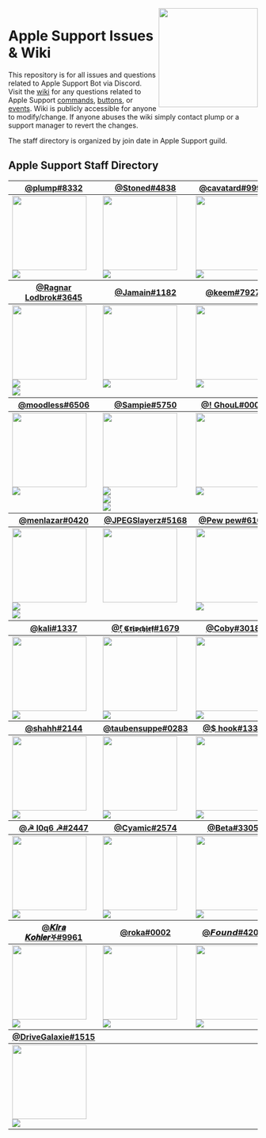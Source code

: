<img align='right' src='https://i.imgur.com/ZwcvZb2.png' width='200'>

# Apple Support Issues & Wiki

This repository is for all issues and questions related to Apple Support Bot via Discord. Visit the [wiki](https://github.com/plumpx/AppleSupport/wiki) for any questions related to Apple Support [commands](https://github.com/plumpx/AppleSupport/wiki/Commands), [buttons](https://github.com/plumpx/AppleSupport/wiki/Buttons), or [events](https://github.com/plumpx/AppleSupport/wiki/Events). Wiki is publicly accessible for anyone to modify/change. If anyone abuses the wiki simply contact plump or a support manager to revert the changes.

The staff directory is organized by join date in Apple Support guild.

## Apple Support Staff Directory

<table id="staffDirectory"><thead><tr><th><a href="https://discord.com/users/780514956424642580">@plump#8332</a></th><th><a href="https://discord.com/users/932014119136137226">@Stoned#4838</a></th><th><a href="https://discord.com/users/907378444432715877">@cavatard#9999</a></th><th><a href="https://discord.com/users/949476279558737942">@memes#7219</a></th><tr></thead><tbody><tr><td align="left" valign="top"><img src="https://cdn.discordapp.com/avatars/780514956424642580/594b28bab735cde17ec5416b0f7f698b.webp" width=150 height=150><br><img src="https://plumps.net:1337/role2/?name=Administrator&color=%23ff1414"></td><td align="left" valign="top"><img src="https://cdn.discordapp.com/avatars/932014119136137226/09eacda54ac3dba6748c7c6b937655b3.webp" width=150 height=150><br><img src="https://plumps.net:1337/role2/?name=Administrator&color=%23ff1414"></td><td align="left" valign="top"><img src="https://cdn.discordapp.com/avatars/907378444432715877/be7ec0d47fceef7ee177c4af05a4eec7.webp" width=150 height=150><br><img src="https://plumps.net:1337/role2/?name=Support Manager&color=%23e91e63"></td><td align="left" valign="top"><img src="https://cdn.discordapp.com/avatars/949476279558737942/4910b93e87e2c0b3c6c3b6bbacfc372b.webp" width=150 height=150></td><tr></tbody><thead><tr><th><a href="https://discord.com/users/619700453952847892">@Ragnar Lodbrok#3645</a></th><th><a href="https://discord.com/users/700319710276878346">@Jamain#1182</a></th><th><a href="https://discord.com/users/372609825646968832">@keem#7927</a></th><th><a href="https://discord.com/users/961330851998748672">@cattinc#9102</a></th><tr></thead><tbody><tr><td align="left" valign="top"><img src="https://cdn.discordapp.com/avatars/619700453952847892/ad21ff80c6ad1a8cf2e23faa544c0af3.webp" width=150 height=150><br><img src="https://plumps.net:1337/role2/?name=Support&color=%239b59b6"><br><img src="https://plumps.net:1337/role2/?name=Support Manager&color=%23e91e63"></td><td align="left" valign="top"><img src="https://cdn.discordapp.com/avatars/700319710276878346/d0145d9d0f6a95d79a1fc500b64b2906.webp" width=150 height=150><br><img src="https://plumps.net:1337/role2/?name=Administrator&color=%23ff1414"></td><td align="left" valign="top"><img src="https://cdn.discordapp.com/avatars/372609825646968832/c61a9725b4ac657e202cf2d2ffe5a9a6.webp" width=150 height=150><br><img src="https://plumps.net:1337/role2/?name=Sr Support&color=%232ecc71"></td><td align="left" valign="top"><img src="https://cdn.discordapp.com/avatars/961330851998748672/1e9242117f6b2aa43ffb63c9b0159ed2.webp" width=150 height=150></td><tr></tbody><thead><tr><th><a href="https://discord.com/users/932062665642237992">@moodless#6506</a></th><th><a href="https://discord.com/users/935810285921534004">@Sampie#5750</a></th><th><a href="https://discord.com/users/854496228070785094">@! GhouL#0001</a></th><th><a href="https://discord.com/users/998621511369883658">@Pinkman#1111</a></th><tr></thead><tbody><tr><td align="left" valign="top"><img src="https://cdn.discordapp.com/avatars/932062665642237992/4dbdc52d55e2a4b260598eb13fbeae5f.webp" width=150 height=150><br><img src="https://plumps.net:1337/role2/?name=Administrator&color=%23ff1414"></td><td align="left" valign="top"><img src="https://cdn.discordapp.com/avatars/935810285921534004/10f14fd0ff94d7edb59e76a6b51003f9.webp" width=150 height=150><br><img src="https://plumps.net:1337/role2/?name=Support&color=%239b59b6"><br><img src="https://plumps.net:1337/role2/?name=Sr Support&color=%232ecc71"><br><img src="https://plumps.net:1337/role2/?name=Support Manager&color=%23e91e63"></td><td align="left" valign="top"><img src="https://cdn.discordapp.com/avatars/854496228070785094/073ef2f6e6c1563c11f4dd17ef36de18.webp" width=150 height=150><br><img src="https://plumps.net:1337/role2/?name=Support Manager&color=%23e91e63"></td><td align="left" valign="top"><img src="https://cdn.discordapp.com/avatars/998621511369883658/9501a5716c17abbf01e2007d4637676b.webp" width=150 height=150><br><img src="https://plumps.net:1337/role2/?name=Sr Support&color=%232ecc71"></td><tr></tbody><thead><tr><th><a href="https://discord.com/users/418978030829043713">@menlazar#0420</a></th><th><a href="https://discord.com/users/994774772246380615">@JPEGSlayerz#5168</a></th><th><a href="https://discord.com/users/985257978603114526">@Pew pew#6100</a></th><th><a href="https://discord.com/users/873119902712627221">@Jopie123#0690</a></th><tr></thead><tbody><tr><td align="left" valign="top"><img src="https://cdn.discordapp.com/avatars/418978030829043713/a_743e76042daf06b4f45351db9ad6592b.gif" width=150 height=150><br><img src="https://plumps.net:1337/role2/?name=Support&color=%239b59b6"><br><img src="https://plumps.net:1337/role2/?name=Sr Support&color=%232ecc71"></td><td align="left" valign="top"><img src="https://cdn.discordapp.com/avatars/994774772246380615/0c5f7ed0d41f2ca5378cc381751822c5.webp" width=150 height=150></td><td align="left" valign="top"><img src="https://cdn.discordapp.com/avatars/985257978603114526/c4d2b3f53342a2641efa439ad472e644.webp" width=150 height=150><br><img src="https://plumps.net:1337/role2/?name=Support&color=%239b59b6"></td><td align="left" valign="top"><img src="https://cdn.discordapp.com/avatars/873119902712627221/b2916d6ace5016a116eb5b24a6696428.webp" width=150 height=150><br><img src="https://plumps.net:1337/role2/?name=Support&color=%239b59b6"></td><tr></tbody><thead><tr><th><a href="https://discord.com/users/490462572345294848">@kali#1337</a></th><th><a href="https://discord.com/users/389411687427735564">@!͓̽ 𝕮𝖗𝖎𝖕𝖈𝖍𝖎𝖊𝖋#1679</a></th><th><a href="https://discord.com/users/646671556776296458">@Coby#3018</a></th><th><a href="https://discord.com/users/1003223023039561809">@tru#4910</a></th><tr></thead><tbody><tr><td align="left" valign="top"><img src="https://cdn.discordapp.com/avatars/490462572345294848/dfebf937fa9d6e2d97be64c69380b898.webp" width=150 height=150><br><img src="https://plumps.net:1337/role2/?name=Sr Support&color=%232ecc71"></td><td align="left" valign="top"><img src="https://cdn.discordapp.com/avatars/389411687427735564/7c313f1584808abcf7791b92150113d5.webp" width=150 height=150><br><img src="https://plumps.net:1337/role2/?name=Support&color=%239b59b6"></td><td align="left" valign="top"><img src="https://cdn.discordapp.com/avatars/646671556776296458/ea5d6508ef78b12565ea46aaaa9a2bde.webp" width=150 height=150><br><img src="https://plumps.net:1337/role2/?name=Sr Support&color=%232ecc71"></td><td align="left" valign="top"><img src="https://cdn.discordapp.com/avatars/1003223023039561809/0ad50b515522db43f2bfd0948ad6f5bf.webp" width=150 height=150><br><img src="https://plumps.net:1337/role2/?name=Trial Support&color=%23c27c0e"></td><tr></tbody><thead><tr><th><a href="https://discord.com/users/572808685923860480">@shahh#2144</a></th><th><a href="https://discord.com/users/841972402614829106">@taubensuppe#0283</a></th><th><a href="https://discord.com/users/1000583753153925161">@$ hook#1337</a></th><th><a href="https://discord.com/users/693408233855123476">@opx#7887</a></th><tr></thead><tbody><tr><td align="left" valign="top"><img src="https://cdn.discordapp.com/avatars/572808685923860480/fab1c73fe899caf45a2a209ae71fda4b.webp" width=150 height=150><br><img src="https://plumps.net:1337/role2/?name=Trial Support&color=%23c27c0e"></td><td align="left" valign="top"><img src="https://cdn.discordapp.com/avatars/841972402614829106/df9ed7a3e42453ceac1de2320289ac71.webp" width=150 height=150><br><img src="https://plumps.net:1337/role2/?name=Trial Support&color=%23c27c0e"></td><td align="left" valign="top"><img src="https://cdn.discordapp.com/avatars/1000583753153925161/6e6fa48d6899d10101992e9558b7a17f.webp" width=150 height=150><br><img src="https://plumps.net:1337/role2/?name=Trial Support&color=%23c27c0e"></td><td align="left" valign="top"><img src="https://cdn.discordapp.com/avatars/693408233855123476/dba0e22b514c01ffaf01645f64257392.webp" width=150 height=150><br><img src="https://plumps.net:1337/role2/?name=Trial Support&color=%23c27c0e"></td><tr></tbody><thead><tr><th><a href="https://discord.com/users/706247087607513191">@☭ l0q6 ☭#2447</a></th><th><a href="https://discord.com/users/834493520194306108">@Cyamic#2574</a></th><th><a href="https://discord.com/users/1032505733801054208">@Beta#3305</a></th><th><a href="https://discord.com/users/949009832785100860">@Naqu#6471</a></th><tr></thead><tbody><tr><td align="left" valign="top"><img src="https://cdn.discordapp.com/avatars/706247087607513191/083a2bcf9d625b5650c33f0b53c77482.webp" width=150 height=150><br><img src="https://plumps.net:1337/role2/?name=Trial Support&color=%23c27c0e"></td><td align="left" valign="top"><img src="https://cdn.discordapp.com/avatars/834493520194306108/217a564c07c0793aaf40a9d7ba1dbdf5.webp" width=150 height=150><br><img src="https://plumps.net:1337/role2/?name=Trial Support&color=%23c27c0e"></td><td align="left" valign="top"><img src="https://cdn.discordapp.com/embed/avatars/0.png" width=150 height=150><br><img src="https://plumps.net:1337/role2/?name=Trial Support&color=%23c27c0e"></td><td align="left" valign="top"><img src="https://cdn.discordapp.com/avatars/949009832785100860/b4a6858ab04ab2c3eaf29541cf8f523d.webp" width=150 height=150><br><img src="https://plumps.net:1337/role2/?name=Trial Support&color=%23c27c0e"></td><tr></tbody><thead><tr><th><a href="https://discord.com/users/863403875695591424">@𝑲𝒊𝒓𝒂 𝑲𝒐𝒉𝒍𝒆𝒓⛧#9961</a></th><th><a href="https://discord.com/users/1021701652304101386">@roka#0002</a></th><th><a href="https://discord.com/users/939693981971927060">@𝙁𝙤𝙪𝙣𝙙#4206</a></th><th><a href="https://discord.com/users/711480214022127626">@Illcam#0470</a></th><tr></thead><tbody><tr><td align="left" valign="top"><img src="https://cdn.discordapp.com/avatars/863403875695591424/a_41c2e0678e14083b94027ca2d3242b32.gif" width=150 height=150><br><img src="https://plumps.net:1337/role2/?name=Trial Support&color=%23c27c0e"></td><td align="left" valign="top"><img src="https://cdn.discordapp.com/avatars/1021701652304101386/a_822b7646d20a566913ba5da7babbe8a5.gif" width=150 height=150><br><img src="https://plumps.net:1337/role2/?name=Trial Support&color=%23c27c0e"></td><td align="left" valign="top"><img src="https://cdn.discordapp.com/avatars/939693981971927060/706441636623786c1860a5478bbe49ae.webp" width=150 height=150><br><img src="https://plumps.net:1337/role2/?name=Trial Support&color=%23c27c0e"></td><td align="left" valign="top"><img src="https://cdn.discordapp.com/avatars/711480214022127626/ba85b14ea213b2814a077dd63a82aeee.webp" width=150 height=150><br><img src="https://plumps.net:1337/role2/?name=Trial Support&color=%23c27c0e"></td><tr></tbody><thead><tr><th><a href="https://discord.com/users/1008359461364174948">@DriveGalaxie#1515</a></th><tr></thead><tbody><tr><td align="left" valign="top"><img src="https://cdn.discordapp.com/avatars/1008359461364174948/5635b8192ff288c1af3889f5c38ca2f8.webp" width=150 height=150><br><img src="https://plumps.net:1337/role2/?name=Trial Support&color=%23c27c0e"></td><tr></tbody></table>
